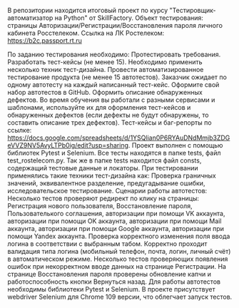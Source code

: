 В репозитории находится итоговый проект по курсу "Тестировщик-автоматизатор на Python" от SkillFactory. Объект тестирования: страницы Авторизации/Регистрации/Восстановления пароля личного кабинета Росстелеком. Ссылка на ЛК Ростелеком: https://b2c.passport.rt.ru

По заданию тестирования необходимо:
Протестировать требования.
Разработать тест-кейсы (не менее 15). Необходимо применить несколько техник тест-дизайна.
Провести автоматизированное тестирование продукта (не менее 15 автотестов). Заказчик ожидает по одному автотесту на каждый написанный тест-кейс. Оформите свой набор автотестов в GitHub.
Оформить описание обнаруженных дефектов. Во время обучения вы работали с разными сервисами и шаблонами, используйте их для оформления тест-кейсов и обнаруженных дефектов (если дефекты не будут обнаружены, то составить описание трех дефектов).
Тест-кейсы и баг-репорты  по ссылке: https://docs.google.com/spreadsheets/d/1YSQlian0P6RYAuDNdMmjb3ZDGeVVZ9NV5AvyLTPb0ig/edit?usp=sharing. Проект выполнен с помощью библиотек Pytest и Selenium. Все тесты находятся в папке tests, файл test_rostelecom.py. Так же в папке tests находится файл consts, содержащий тестовые данные и локаторы. При тестировании применялись такие техники тест-дизайна как: Проверка граничных значений, эквивалентное разделение, предугадывание ошибки, исследовательское тестирование.
Сценарии работы автотестов:
Несколько тестов проверяют редирект по клику на страницы: Регистрация нового пользователя, Восстановление пароля, Пользователького соглашения, авторизации при помощи VK аккаунта, авторизации при помощи OK аккаунта, авторизации при помощи Mail аккаунта, авторизации при помощи Google аккаунта, авторизации при помощи Yandex аккаунта.
Проверка корректного изменения поля ввода логина в соответствии с выбранным табом.
Корректно проходит валидация типа логина (мобильный телефон, почта, логин, личный счёт) в автоматическом режиме.
Несколько тестов проверяющих появления ошибок при некорректном вводе данных на странице Регистрации.
На странице Восстановления пароля  проверены обновление капчи и работоспособность кнопки Вернуться назад.
Для работы автотестов необходимы библиотеки Pytest и Selenium. В проекте присутствует webdriver Selenium для Chrome 109 версии, что облегчает запуск тестов. 
